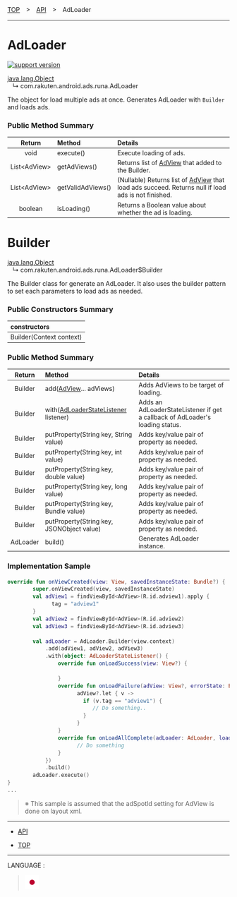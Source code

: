 [TOP](/README.md#top)　>　[API](./README.md)　>　AdLoader

---

# AdLoader

[![support version](http://img.shields.io/badge/runa-1.3.0+-blueviolet.svg?style=flat)](https://github.com/rakuten-ads/Rakuten-Ads-Android/releases/tag/1.3.0)

[java.lang.Object](https://developer.android.com/reference/java/lang/Object.html)<br>
&nbsp;&nbsp;&nbsp;↳&nbsp;com.rakuten.android.ads.runa.AdLoader

The object for load multiple ads at once. Generates AdLoader with `Builder` and loads ads.


### Public Method Summary

|Return|Method|Details|
:---:|:---|:---
void | execute() | Execute loading of ads.
List&lt;AdView&gt; | getAdViews() | Returns list of [AdView](./AdView.md) that added to the Builder.
List&lt;AdView&gt; | getValidAdViews() | (Nullable) Returns list of [AdView](./AdView.md) that load ads succeed. Returns null if load ads is not finished.
boolean | isLoading() | Returns a Boolean value about whether the ad is loading.

<div id="adLoader_builder"></div>

# Builder

[java.lang.Object](https://developer.android.com/reference/java/lang/Object.html)<br>
&nbsp;&nbsp;&nbsp;↳&nbsp;com.rakuten.android.ads.runa.AdLoader$Builder

The Builder class for generate an AdLoader. It also uses the builder pattern to set each parameters to load ads as needed.

### Public Constructors Summary

|constructors|
|:---|
|Builder(Context context)|

### Public Method Summary

|Return|Method|Details|
:---:|:---|:---
Builder | add([AdView](./AdView.md)... adViews) | Adds AdViews to be target of loading.
Builder | with([AdLoaderStateListener](./AdLoaderStateListener.md) listener) | Adds an AdLoaderStateListener if get a callback of AdLoader's loading status.
Builder | putProperty(String key, String value) | Adds key/value pair of property as needed.
Builder | putProperty(String key, int value) | Adds key/value pair of property as needed.
Builder | putProperty(String key, double value) | Adds key/value pair of property as needed.
Builder | putProperty(String key, long value) | Adds key/value pair of property as needed.
Builder | putProperty(String key, Bundle value) | Adds key/value pair of property as needed.
Builder | putProperty(String key, JSONObject value) | Adds key/value pair of property as needed.
AdLoader | build() | Generates AdLoader instance.


### Implementation Sample

```kotlin
override fun onViewCreated(view: View, savedInstanceState: Bundle?) {
        super.onViewCreated(view, savedInstanceState)
        val adView1 = findViewById<AdView>(R.id.adview1).apply {
              tag = "adview1"
        }
        val adView2 = findViewById<AdView>(R.id.adview2)
        val adView3 = findViewById<AdView>(R.id.adview3)

        val adLoader = AdLoader.Builder(view.context)
            .add(adView1, adView2, adView3)
            .with(object: AdLoaderStateListener() {
                override fun onLoadSuccess(view: View?) {

                }
                override fun onLoadFailure(adView: View?, errorState: ErrorState) {
                      adView?.let { v ->
                        if (v.tag == "adview1") {
                           // Do something..
                        }
                      }
                }
                override fun onLoadAllComplete(adLoader: AdLoader, loadedAdViews: List<AdView>?) {
                      // Do something
                }
            })
            .build()
        adLoader.execute()
}
...
```
> ※ This sample is assumed that the adSpotId setting for AdView is done on layout xml.

---

* [API](./README.md)

* [TOP](/README.md#top)

---
LANGUAGE :
> [![ja](/doc/lang/ja.png)](/doc/ja/api/AdLoader.md)
